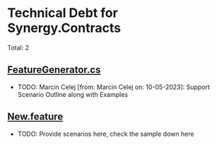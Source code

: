 ﻿# Technical Debt for Synergy.Contracts

Total: 2

## [FeatureGenerator.cs](../../Synergy.Behaviours.Testing/FeatureGenerator.cs)
- TODO: Marcin Celej [from: Marcin Celej on: 10-05-2023]: Support Scenario Outline along with Examples

## [New.feature](../Samples/New.feature)
- TODO: Provide scenarios here, check the sample down here
